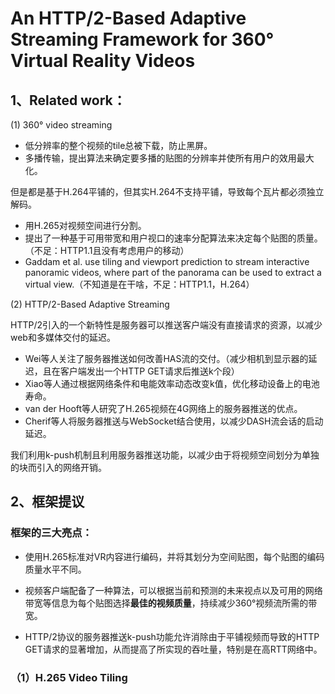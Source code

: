 # An HTTP/2-Based Adaptive Streaming Framework for 360° Virtual Reality Videos

## 1、Related work：

(1) 360° video streaming

- 低分辨率的整个视频的tile总被下载，防止黑屏。
- 多播传输，提出算法来确定要多播的贴图的分辨率并使所有用户的效用最大化。

但是都是基于H.264平铺的，但其实H.264不支持平铺，导致每个瓦片都必须独立解码。

- 用H.265对视频空间进行分割。
- 提出了一种基于可用带宽和用户视口的速率分配算法来决定每个贴图的质量。（不足：HTTP1.1且没有考虑用户的移动）
- Gaddam et al. use tiling and viewport prediction to stream interactive panoramic videos, where part of the panorama can be used to extract a virtual view.（不知道是在干啥，不足：HTTP1.1，H.264）

(2)  HTTP/2-Based Adaptive Streaming

HTTP/2引入的一个新特性是服务器可以推送客户端没有直接请求的资源，以减少web和多媒体交付的延迟。

- Wei等人关注了服务器推送如何改善HAS流的交付。（减少相机到显示器的延迟，且在客户端发出一个HTTP GET请求后推送k个段）
- Xiao等人通过根据网络条件和电能效率动态改变k值，优化移动设备上的电池寿命。
- van der Hooft等人研究了H.265视频在4G网络上的服务器推送的优点。
- Cherif等人将服务器推送与WebSocket结合使用，以减少DASH流会话的启动延迟。

我们利用k-push机制且利用服务器推送功能，以减少由于将视频空间划分为单独的块而引入的网络开销。

## 2、框架提议

### 框架的三大亮点：

- 使用H.265标准对VR内容进行编码，并将其划分为空间贴图，每个贴图的编码质量水平不同。

- 视频客户端配备了一种算法，可以根据当前和预测的未来视点以及可用的网络带宽等信息为每个贴图选择**最佳的视频质量**，持续减少360°视频流所需的带宽。

- HTTP/2协议的服务器推送k-push功能允许消除由于平铺视频而导致的HTTP GET请求的显著增加，从而提高了所实现的吞吐量，特别是在高RTT网络中。

### （1）H.265 Video Tiling





